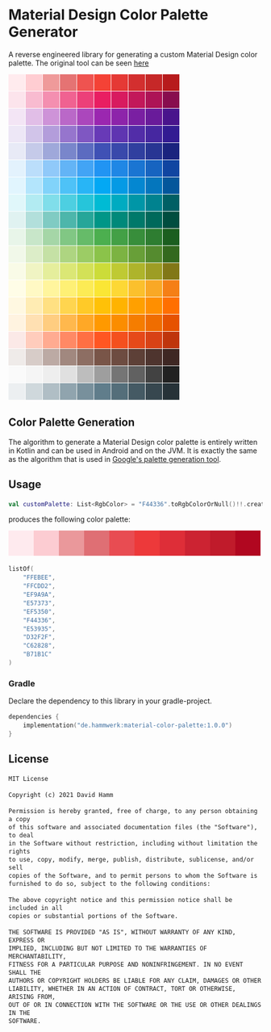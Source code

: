 # Material Design Color Palette Generator

A reverse engineered library for generating a custom Material Design color palette. The original tool can be
seen [here](https://material.io/design/color/the-color-system.html#tools-for-picking-colors "Google's palette generation tool")

![Example palettes](example-palettes.png "Example palettes")

## Color Palette Generation

The algorithm to generate a Material Design color palette is entirely written in Kotlin and can be used in Android and
on the JVM. It is exactly the same as the algorithm that is used in [Google's palette generation tool](
https://material.io/design/color/the-color-system.html#tools-for-picking-colors "Google's palette generation tool").

## Usage

```kotlin
val customPalette: List<RgbColor> = "F44336".toRgbColorOrNull()!!.createPalette()
```

produces the following color palette:

![Red palette](red-palette.png "Red palette")

```kotlin
listOf(
    "FFEBEE",
    "FFCDD2",
    "EF9A9A",
    "E57373",
    "EF5350",
    "F44336",
    "E53935",
    "D32F2F",
    "C62828",
    "B71B1C"
)
```

### Gradle

Declare the dependency to this library in your gradle-project.

```kotlin
dependencies {
    implementation("de.hammwerk:material-color-palette:1.0.0")
}
```

## License
    MIT License

    Copyright (c) 2021 David Hamm
    
    Permission is hereby granted, free of charge, to any person obtaining a copy
    of this software and associated documentation files (the "Software"), to deal
    in the Software without restriction, including without limitation the rights
    to use, copy, modify, merge, publish, distribute, sublicense, and/or sell
    copies of the Software, and to permit persons to whom the Software is
    furnished to do so, subject to the following conditions:
    
    The above copyright notice and this permission notice shall be included in all
    copies or substantial portions of the Software.
    
    THE SOFTWARE IS PROVIDED "AS IS", WITHOUT WARRANTY OF ANY KIND, EXPRESS OR
    IMPLIED, INCLUDING BUT NOT LIMITED TO THE WARRANTIES OF MERCHANTABILITY,
    FITNESS FOR A PARTICULAR PURPOSE AND NONINFRINGEMENT. IN NO EVENT SHALL THE
    AUTHORS OR COPYRIGHT HOLDERS BE LIABLE FOR ANY CLAIM, DAMAGES OR OTHER
    LIABILITY, WHETHER IN AN ACTION OF CONTRACT, TORT OR OTHERWISE, ARISING FROM,
    OUT OF OR IN CONNECTION WITH THE SOFTWARE OR THE USE OR OTHER DEALINGS IN THE
    SOFTWARE.